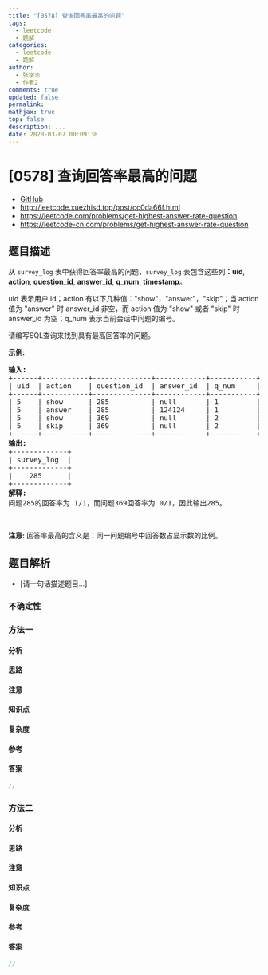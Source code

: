 ```yaml
---
title: "[0578] 查询回答率最高的问题"
tags:
  - leetcode
  - 题解
categories:
  - leetcode
  - 题解
author:
  - 张学志
  - 作者2
comments: true
updated: false
permalink:
mathjax: true
top: false
description: ...
date: 2020-03-07 00:09:38
---
```



# [0578] 查询回答率最高的问题
* [GitHub](https://github.com/algoboy101/LeetCodeCrowdsource/tree/master/_posts/QA/%5B0578%5D%20%E6%9F%A5%E8%AF%A2%E5%9B%9E%E7%AD%94%E7%8E%87%E6%9C%80%E9%AB%98%E7%9A%84%E9%97%AE%E9%A2%98.md)
* http://leetcode.xuezhisd.top/post/cc0da66f.html
* https://leetcode.com/problems/get-highest-answer-rate-question
* https://leetcode-cn.com/problems/get-highest-answer-rate-question


## 题目描述

<p>从 <code>survey_log</code> 表中获得回答率最高的问题，<code>survey_log</code> 表包含这些列<strong>：uid</strong>, <strong>action</strong>, <strong>question_id</strong>, <strong>answer_id</strong>, <strong>q_num</strong>, <strong>timestamp</strong>。</p>

<p>uid 表示用户 id；action 有以下几种值：&quot;show&quot;，&quot;answer&quot;，&quot;skip&quot;；当 action 值为 &quot;answer&quot; 时 answer_id 非空，而 action 值为 &quot;show&quot; 或者 &quot;skip&quot; 时 answer_id 为空；q_num 表示当前会话中问题的编号。</p>

<p>请编写SQL查询来找到具有最高回答率的问题。</p>

<p><strong>示例:</strong></p>

<pre><strong>输入:</strong>
+------+-----------+--------------+------------+-----------+------------+
| uid  | action    | question_id  | answer_id  | q_num     | timestamp  |
+------+-----------+--------------+------------+-----------+------------+
| 5    | show      | 285          | null       | 1         | 123        |
| 5    | answer    | 285          | 124124     | 1         | 124        |
| 5    | show      | 369          | null       | 2         | 125        |
| 5    | skip      | 369          | null       | 2         | 126        |
+------+-----------+--------------+------------+-----------+------------+
<strong>输出:</strong>
+-------------+
| survey_log  |
+-------------+
|    285      |
+-------------+
<strong>解释:</strong>
问题285的回答率为 1/1，而问题369回答率为 0/1，因此输出285。
</pre>

<p>&nbsp;</p>

<p><strong>注意:</strong> 回答率最高的含义是：同一问题编号中回答数占显示数的比例。</p>



## 题目解析
* [请一句话描述题目...]

### 不确定性


### 方法一

#### 分析

#### 思路

#### 注意

#### 知识点

#### 复杂度

#### 参考

#### 答案

```cpp
//
```


### 方法二

#### 分析

#### 思路

#### 注意

#### 知识点

#### 复杂度

#### 参考

#### 答案

```cpp
//
```


